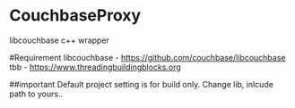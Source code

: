 # CouchbaseProxy
libcouchbase c++ wrapper

#Requirement
libcouchbase - https://github.com/couchbase/libcouchbase
tbb - https://www.threadingbuildingblocks.org

##important
Default project setting is for build only. Change lib, inlcude path to yours..
